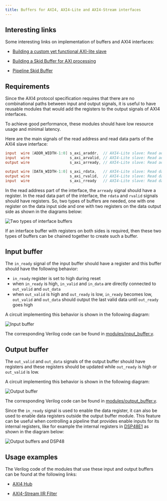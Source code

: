 ```yaml
---
title: Buffers for AXI4, AXI4-Lite and AXI4-Stream interfaces
---
```


## Interesting links

Some interesting links on implementation of buffers and AXI4 interfaces:

 - [Building a custom yet functional AXI-lite slave](https://zipcpu.com/blog/2019/01/12/demoaxilite.html)

 - [Building a Skid Buffer for AXI processing](https://zipcpu.com/blog/2019/05/22/skidbuffer.html)

 - [Pipeline Skid Buffer](https://fpgacpu.ca/fpga/Pipeline_Skid_Buffer.html)

## Requirements

Since the AXI4 protocol specification requires that there are no combinational paths between input and output signals, it is useful to have reusable modules that would add the registers to the output signals of AXI4 interfaces.

To achieve good performance, these modules should have low resource usage and minimal latency.

Here are the main signals of the read address and read data parts of the AXI4 slave interface:
```Verilog
input  wire [ADDR_WIDTH-1:0] s_axi_araddr,  // AXI4-Lite slave: Read address
input  wire                  s_axi_arvalid, // AXI4-Lite slave: Read address valid
output wire                  s_axi_arready, // AXI4-Lite slave: Read address ready

output wire [DATA_WIDTH-1:0] s_axi_rdata,   // AXI4-Lite slave: Read data
output wire                  s_axi_rvalid,  // AXI4-Lite slave: Read data valid
input  wire                  s_axi_rready   // AXI4-Lite slave: Read data ready
```

In the read address part of the interface, the `arready` signal should have a register. In the read data part of the interface, the `rdata` and `rvalid` signals should have registers. So, two types of buffers are needed, one with one register on the data input side and one with two registers on the data output side as shown in the diagrams below:

![Two types of interface buffers](/img/interface-buffers.png)

If an interface buffer with registers on both sides is required, then these two types of buffers can be chained together to create such a buffer.

## Input buffer

The `in_ready` signal of the input buffer should have a register and this buffer should have the following behavior:
 - `in_ready` register is set to high during reset
 - when `in_ready` is high, `in_valid` and `in_data` are directly connected to `out_valid` and `out_data`
 - when `out_valid` is high and `out_ready` is low, `in_ready` becomes low, `out_valid` and `out_data` should output the last valid data until `out_ready` goes high

A circuit implementing this behavior is shown in the following diagram:

![Input buffer](/img/input-buffer.png)

The corresponding Verilog code can be found in [modules/input_buffer.v](https://github.com/pavel-demin/red-pitaya-notes/tree/master/modules/input_buffer.v).

## Output buffer

The `out_valid` and `out_data` signals of the output buffer should have registers and these registers should be updated while `out_ready` is high or `out_valid` is low.

A circuit implementing this behavior is shown in the following diagram:

![Output buffer](/img/output-buffer.png)

The corresponding Verilog code can be found in [modules/output_buffer.v](https://github.com/pavel-demin/red-pitaya-notes/tree/master/modules/output_buffer.v).

Since the `in_ready` signal is used to enable the data register, it can also be used to enable data registers outside the output buffer module. This feature can be useful when controlling a pipeline that provides enable inputs for its internal registers, like for example the internal registers in [DSP48E1](https://docs.xilinx.com/v/u/en-US/ug479_7Series_DSP48E1) as shown in the diagram below:

![Output buffers and DSP48](/img/output-buffers-dsp48.png)

## Usage examples

The Verilog code of the modules that use these input and output buffers can be found at the following links:

 - [AXI4 Hub](https://github.com/pavel-demin/red-pitaya-notes/blob/master/cores/axi_hub.v)

 - [AXI4-Stream IIR Filter](https://github.com/pavel-demin/red-pitaya-notes/blob/master/cores/axis_iir_filter.v)
